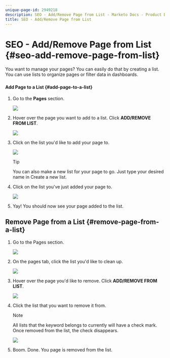 ```yaml
---
unique-page-id: 2949218
description: SEO - Add/Remove Page from List - Marketo Docs - Product Documentation
title: SEO - Add/Remove Page from List
---
```


# SEO - Add/Remove Page from List {#seo-add-remove-page-from-list}

You want to manage your pages? You can easily do that by creating a list. You can use lists to organize pages or filter data in dashboards.

###

#### Add Page to a List {#add-page-to-a-list}

1. Go to the **Pages** section.

   ![](assets/image2014-9-18-13-3a2-3a49.png)

1. Hover over the page you want to add to a list. Click **ADD/REMOVE FROM LIST**.

   ![](assets/image2014-9-18-13-3a2-3a53.png)

1. Click on the list you'd like to add your page to.

   ![](assets/image2014-9-18-13-3a3-3a13.png)

   >[!TIP]
   >
   >You can also make a new list for your page to go. Just type your desired name in Create a new list. 

1. Click on the list you've just added your page to.

   ![](assets/image2014-9-18-13-3a3-3a40.png)

1. Yay! You should now see your page added to the list.

## Remove Page from a List {#remove-page-from-a-list}

1. Go to the Pages section.

   ![](assets/image2014-9-18-13-3a3-3a45.png)

1. On the pages tab, click the list you'd like to clean up.

   ![](assets/image2014-9-18-13-3a3-3a59.png)

1. Hover over the page you'd like to remove. Click **ADD/REMOVE FROM LIST**.

   ![](assets/image2014-9-18-13-3a4-3a3.png)

1. Click the list that you want to remove it from.

   >[!NOTE]
   >
   >All lists that the keyword belongs to currently will have a check mark. Once removed from the list, the check disappears.

   ![](assets/image2014-9-18-13-3a5-3a40.png)

1. Boom. Done. You page is removed from the list.

